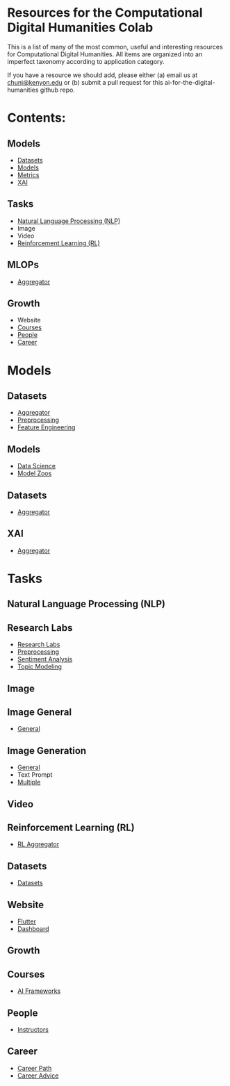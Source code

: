 # Resources for the Computational Digital Humanities Colab

This is a list of many of the most common, useful and interesting resources for Computational Digital Humanities. All items are organized into an imperfect taxonomy according to application category.

If you have a resource we should add, please either (a) email us at chunj@kenyon.edu or (b) submit a pull request for this ai-for-the-digital-humanities github repo.

# **Contents:**

## **Models**
* [Datasets](#datasets)
* [Models](#models)
* [Metrics](#metrics)
* [XAI](#xai)


## **Tasks**
* [Natural Language Processing (NLP)](#nlp)
* Image
* Video
* [Reinforcement Learning (RL)](#rl)


## **MLOPs**
* [Aggregator](#mlops_aggregator)


## **Growth**
* Website
* [Courses](#courses)
* [People](#people)
* [Career](#career)


# **Models**
## **<a name="datasets">Datasets</a>**
* [Aggregator](./resources/data_aggregator.md)
* [Preprocessing](./resources/data_preprocessing.md)
* [Feature Engineering](./resources/data_feature_engineering.md)


## **<a name="models">Models</a>**
* [Data Science](./resources/models_data_science.md)
* [Model Zoos](./resources/models_zoos.md) 


## **<a name="metrics">Datasets</a>**
* [Aggregator](https://github.com/huggingface/evaluate)


## **<a name="xai">XAI</a>**
* [Aggregator](./resources/models_xai.md)


# **Tasks**

## **<a name="nlp">Natural Language Processing (NLP)</a>**

## Research Labs
* [Research Labs](./resources/nlp_labs.md)
* [Preprocessing]()
* [Sentiment Analysis](./resources/nlp_sentiment_analysis.md)
* [Topic Modeling](./resources/nlp_topic_modeling.md)

## **Image**

## Image General
* [General](./resources/image_general.md)

## Image Generation
* [General](./resources/image_syn_general.md)
* Text Prompt
* [Multiple](./resources/image_syn_multiple.md)


## **Video**


## **<a name="rl">Reinforcement Learning (RL)</a>**
* [RL Aggregator](./resources/tasks_rl_aggregator.md)

## Datasets
* [Datasets](./resources/video_data.md)

## **Website**
* [Flutter](https://flutter.dev/)
* [Dashboard](#null)

## **Growth**
## **<a name="courses">Courses</a>**
* [AI Frameworks](./resources/courses_ai_frameworks.md)

## **<a name="people">People</a>**
* [Instructors](./resources/people_instructors.md)


## **<a name="career">Career</a>**
* [Career Path](https://github.com/jorgef/engineeringladders)
* [Career Advice](https://github.com/jbhuang0604/awesome-tips)
